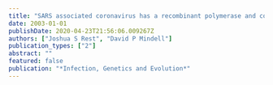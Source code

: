 ```yaml
---
title: "SARS associated coronavirus has a recombinant polymerase and coronaviruses have a history of host-shifting"
date: 2003-01-01
publishDate: 2020-04-23T21:56:06.009267Z
authors: ["Joshua S Rest", "David P Mindell"]
publication_types: ["2"]
abstract: ""
featured: false
publication: "*Infection, Genetics and Evolution*"
---
```


